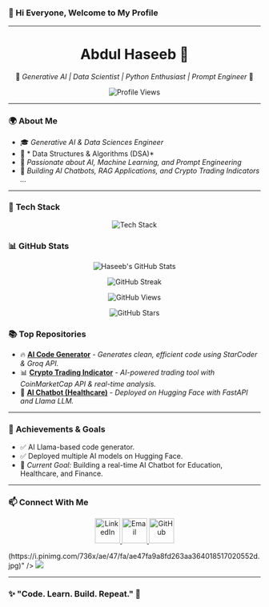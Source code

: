 ### 👋 Hi Everyone, Welcome to My Profile

---

<div align="center">

# **Abdul Haseeb** 🌟

🚀 *Generative AI | Data Scientist | Python Enthusiast | Prompt Engineer* 🚀

![Profile Views](https://komarev.com/ghpvc/?username=YourGitHubUsername&style=flat-square&color=blue)

</div>

---

### 🌍 **About Me**

- 🎓 *Generative AI & Data Sciences Engineer*
- 🧠 * Data Structures & Algorithms (DSA)*
- 🤖 *Passionate about AI, Machine Learning, and Prompt Engineering*
- 🎯 *Building AI Chatbots, RAG Applications, and Crypto Trading Indicators ...*

---

### 🚀 **Tech Stack**

<p align="center">
  <img src="https://skillicons.dev/icons?i=python,streamlit,fastapi,html,css,js,java,cpp,git,github,linux,mysql" alt="Tech Stack" />
</p>

### 📊 **GitHub Stats**

<p align="center">
  <img src="https://github-readme-stats.vercel.app/api?username=YourGitHubUsername&show_icons=true&theme=radical&count_private=true" alt="Haseeb's GitHub Stats" />
</p>

<p align="center">
  <img src="https://github-readme-streak-stats.herokuapp.com/?user=YourGitHubUsername&theme=radical" alt="GitHub Streak" />
</p>

<p align="center">
  <img src="https://github-readme-views.vercel.app/api?username=YourGitHubUsername&count_private=true&theme=radical" alt="GitHub Views" />
</p>

<p align="center">
  <img src="https://img.shields.io/github/stars/YourGitHubUsername/YourRepoName?style=social" alt="GitHub Stars" />
</p>


### 📚 **Top Repositories**

- 🔥 [**AI Code Generator**](https://github.com/YourGitHubUsername/AI-Code-Generator) - *Generates clean, efficient code using StarCoder & Groq API.*
- 📊 [**Crypto Trading Indicator**](https://github.com/YourGitHubUsername/Crypto-Indicator) - *AI-powered trading tool with CoinMarketCap API & real-time analysis.*
- 💬 [**AI Chatbot (Healthcare)**](https://github.com/YourGitHubUsername/AI-Healthcare-Chatbot) - *Deployed on Hugging Face with FastAPI and Llama LLM.*

---

### 🌟 **Achievements & Goals**

- ✅ AI Llama-based code generator.
- ✅ Deployed multiple AI models on Hugging Face.
- 🎯 *Current Goal:* Building a real-time AI Chatbot for Education, Healthcare, and Finance.

---

### 📫 **Connect With Me**

<p align="center">
  <a href="https://www.linkedin.com/in/abdul-haseeb-980075323/" target="_blank">
    <img src="https://encrypted-tbn0.gstatic.com/images?q=tbn:ANd9GcTew8egIsPSdRogsqaHe4Ei1r8miaH9kxAfqA&s" alt="LinkedIn" width="50" />
  </a>
  <a href="mailto:ah673277@gmail.com" target="_blank">
    <img src="https://encrypted-tbn0.gstatic.com/images?q=tbn:ANd9GcQ4nd82eFk5SaBPRIeCpmwL7A4YSokA-kXSmw&s" alt="Email" width="50" />
  </a>
  <a href="https://github.com/YourGitHubUsername" target="_blank">
    <img src="https://banner2.cleanpng.com/20180418/siw/kisspng-github-pages-random-icons-5ad6e9863397c7.5716118315240339262113.jpg" alt="GitHub" width="50" />
  </a>
</p>
(https://i.pinimg.com/736x/ae/47/fa/ae47fa9a8fd263aa364018517020552d.jpg)" /></a>
  <a href="[https://github.com/YourGitHubUsername](https://github.com/Abdul-Haseeb-AI)" target="_blank"><img src="[https://img.shields.io/badge/%F0%9F%93%9D-181717?style=for-the-badge&logo=github&logoColor=white](https://encrypted-tbn0.gstatic.com/images?q=tbn:ANd9GcSyYZl4Yf0aGwj8FPEOmjhG1ODkzi6gjbB9lw&s)" /></a>
</p>

---

### ✨ **"Code. Learn. Build. Repeat."** 🚀
